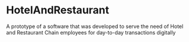 # HotelAndRestaurant
A prototype of a software that was developed to serve the need of Hotel and Restaurant Chain employees for day-to-day transactions digitally

